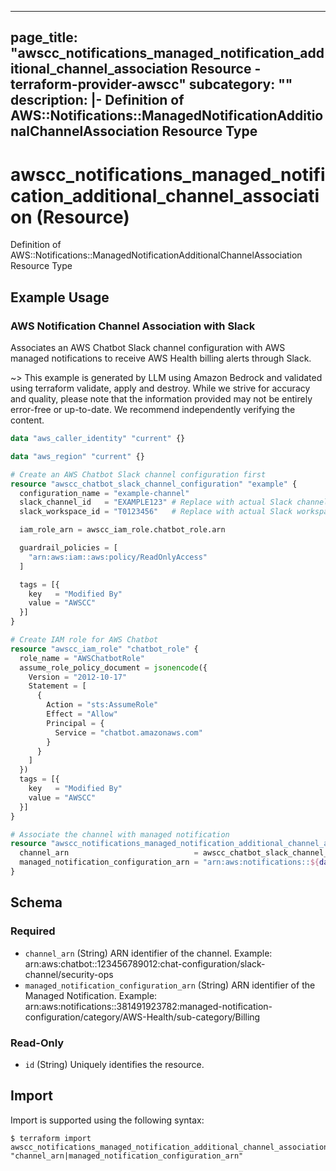 
---
page_title: "awscc_notifications_managed_notification_additional_channel_association Resource - terraform-provider-awscc"
subcategory: ""
description: |-
  Definition of AWS::Notifications::ManagedNotificationAdditionalChannelAssociation Resource Type
---

# awscc_notifications_managed_notification_additional_channel_association (Resource)

Definition of AWS::Notifications::ManagedNotificationAdditionalChannelAssociation Resource Type

## Example Usage

### AWS Notification Channel Association with Slack

Associates an AWS Chatbot Slack channel configuration with AWS managed notifications to receive AWS Health billing alerts through Slack.

~> This example is generated by LLM using Amazon Bedrock and validated using terraform validate, apply and destroy. While we strive for accuracy and quality, please note that the information provided may not be entirely error-free or up-to-date. We recommend independently verifying the content.

```terraform
data "aws_caller_identity" "current" {}

data "aws_region" "current" {}

# Create an AWS Chatbot Slack channel configuration first
resource "awscc_chatbot_slack_channel_configuration" "example" {
  configuration_name = "example-channel"
  slack_channel_id   = "EXAMPLE123" # Replace with actual Slack channel ID
  slack_workspace_id = "T0123456"   # Replace with actual Slack workspace ID

  iam_role_arn = awscc_iam_role.chatbot_role.arn

  guardrail_policies = [
    "arn:aws:iam::aws:policy/ReadOnlyAccess"
  ]

  tags = [{
    key   = "Modified By"
    value = "AWSCC"
  }]
}

# Create IAM role for AWS Chatbot
resource "awscc_iam_role" "chatbot_role" {
  role_name = "AWSChatbotRole"
  assume_role_policy_document = jsonencode({
    Version = "2012-10-17"
    Statement = [
      {
        Action = "sts:AssumeRole"
        Effect = "Allow"
        Principal = {
          Service = "chatbot.amazonaws.com"
        }
      }
    ]
  })
  tags = [{
    key   = "Modified By"
    value = "AWSCC"
  }]
}

# Associate the channel with managed notification
resource "awscc_notifications_managed_notification_additional_channel_association" "example" {
  channel_arn                            = awscc_chatbot_slack_channel_configuration.example.arn
  managed_notification_configuration_arn = "arn:aws:notifications::${data.aws_caller_identity.current.account_id}:managed-notification-configuration/category/AWS-Health/sub-category/Billing"
}
```

<!-- schema generated by tfplugindocs -->
## Schema

### Required

- `channel_arn` (String) ARN identifier of the channel.
Example: arn:aws:chatbot::123456789012:chat-configuration/slack-channel/security-ops
- `managed_notification_configuration_arn` (String) ARN identifier of the Managed Notification.
Example: arn:aws:notifications::381491923782:managed-notification-configuration/category/AWS-Health/sub-category/Billing

### Read-Only

- `id` (String) Uniquely identifies the resource.

## Import

Import is supported using the following syntax:

```shell
$ terraform import awscc_notifications_managed_notification_additional_channel_association.example "channel_arn|managed_notification_configuration_arn"
```
